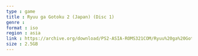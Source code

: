 ```yaml
---
type : game
title : Ryuu ga Gotoku 2 (Japan) (Disc 1)
genre : 
format : iso
region : asia
link : https://archive.org/download/PS2-ASIA-ROMS321COM/Ryuu%20ga%20Gotoku%202%20%28Japan%29%20%28Disc%201%29.7z
size : 2.5GB
---
```

